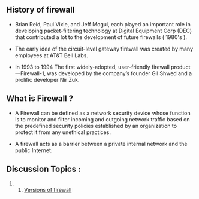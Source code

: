 ## History of firewall

- Brian Reid, Paul Vixie, and Jeff Mogul, each played an important role in developing packet-filtering technology at Digital Equipment Corp (DEC) that contributed a lot to the development of future firewalls ( 1980's ).

- The early idea of the circuit-level gateway firewall was created by many employees at AT&T Bell Labs.

- In 1993 to 1994 The first widely-adopted, user-friendly firewall product—Firewall-1, was developed by the company’s founder Gil Shwed and a prolific developer Nir Zuk.


## What is Firewall ?

- A Firewall can be defined as a network security device whose function is to monitor and filter incoming and outgoing network traffic based on the predefined security policies established by an organization to protect it from any unethical practices.

- A firewall acts as a barrier between a private internal network and the public Internet.


## Discussion Topics :

1. 1. [Versions of firewall](versions.md)

